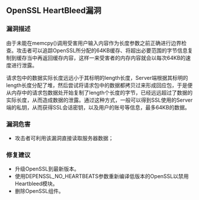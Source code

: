 ## OpenSSL HeartBleed漏洞

### 漏洞描述

由于未能在memcpy()调用受害用户输入内容作为长度参数之前正确进行边界检查。攻击者可以追踪OpenSSL所分配的64KB缓存、将超出必要范围的字节信息复制到缓存当中再返回缓存内容，这样一来受害者的内存内容就会以每次64KB的速度进行泄露。

请求包中的数据实际长度远远小于其标明的length长度，Server端根据其标明的length长度分配了堆，然后尝试将请求包中的数据都拷贝过来形成回应包，于是便从内存中的请求包数据处开始复制了length个长度的字节，已经远远超过了数据的实际长度，从而造成数据的泄露。通过这种方式，一般可以得到SSL使用的Server端的私钥，从而获得SSL会话密钥，以及用户的账号等信息，最多64KB的数据。

### 漏洞危害

- 攻击者可利用该漏洞直接读取服务器数据；

### 修复建议

- 升级OpenSSL到最新版本。
- 使用DEPENSSL_NO_HEARTBEATS参数重新编译低版本的OpenSSL以禁用Heartbleed模块。
- 删除OpenSSL组件。